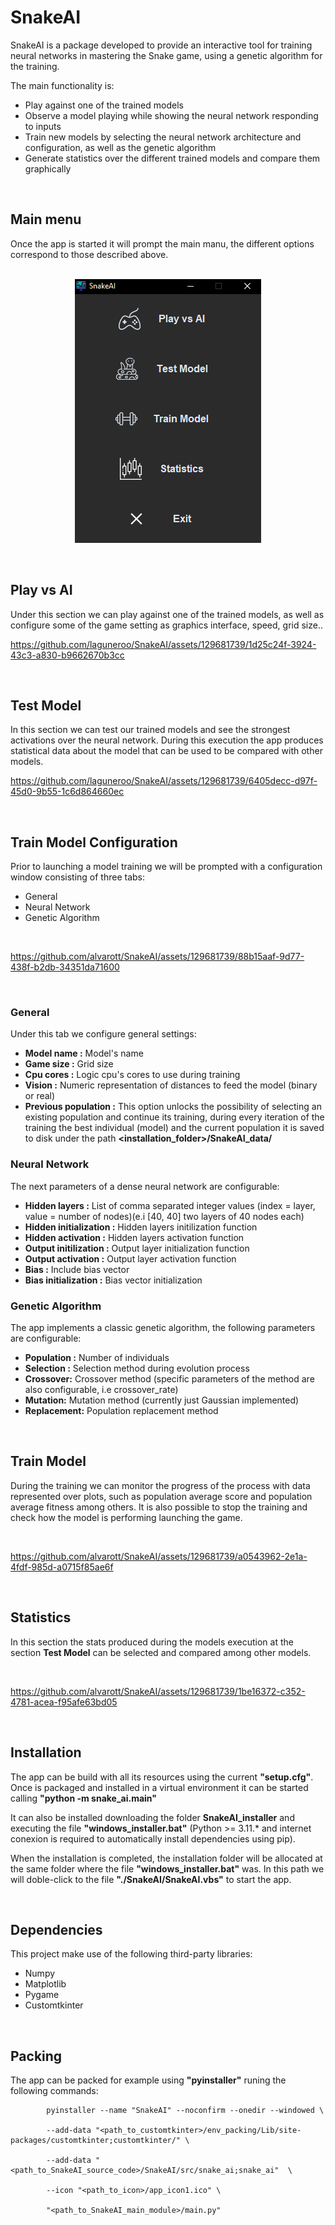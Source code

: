 # SnakeAI
SnakeAI is a package developed to provide an interactive tool for training neural networks in mastering the Snake game, using a genetic algorithm for the training.

The main functionality is:

- Play against one of the trained models
- Observe a model playing while showing the neural network responding to inputs
- Train new models by selecting the neural network architecture and configuration, as well as the genetic algorithm
- Generate statistics over the different trained models and compare them graphically
<br>

## Main menu
Once the app is started it will prompt the main manu, the different options correspond to those described above.
<br>
<br>
<p align="center">
  <picture>
    <source media="(prefers-color-scheme: dark)" srcset="./readme_resources/main_menu.png">
    <img src="./readme_resources/main_menu.png">
  </picture>
</p>
<br> 

## Play vs AI
Under this section we can play against one of the trained models, as well as configure some of the game setting as graphics interface, speed, grid size..

https://github.com/laguneroo/SnakeAI/assets/129681739/1d25c24f-3924-43c3-a830-b9662670b3cc

<br>

## Test Model
In this section we can test our trained models and see the strongest activations over the neural network. During this execution the app produces statistical data about the model that can be used to be compared with other models.

https://github.com/laguneroo/SnakeAI/assets/129681739/6405decc-d97f-45d0-9b55-1c6d864660ec

<br>

## Train Model Configuration
Prior to launching a model training we will be prompted with a configuration window consisting of three tabs:

- General
- Neural Network
- Genetic Algorithm

<br>

https://github.com/alvarott/SnakeAI/assets/129681739/88b15aaf-9d77-438f-b2db-34351da71600

<br>

### General
Under this tab we configure general settings:

 - **Model name          :** Model's name
 - **Game size           :** Grid size
 - **Cpu cores           :** Logic cpu's cores to use during training
 - **Vision              :** Numeric representation of distances to feed the model (binary or real)
 - **Previous population :** This option unlocks the possibility of selecting an existing population and continue its training, during every iteration of the training the best individual (model) and the current population it is saved to disk under the path **<installation_folder>/SnakeAI_data/**

### Neural Network
The next parameters of a dense neural network are configurable:

- **Hidden layers :**  List of comma separated integer values (index = layer, value = number of nodes)(e.i [40, 40] two layers of 40 nodes each)
- **Hidden initialization :** Hidden layers initilization function
- **Hidden activation :** Hidden layers activation function
- **Output initilization :** Output layer initialization function
- **Output activation :** Output layer activation function
- **Bias :** Include bias vector
- **Bias initialization :** Bias vector initialization

### Genetic Algorithm
The app implements a classic genetic algorithm, the following parameters are configurable:

- **Population :** Number of individuals
- **Selection :** Selection method during evolution process
- **Crossover:** Crossover method (specific parameters of the method are also configurable, i.e crossover_rate)
- **Mutation:** Mutation method (currently just Gaussian implemented)
- **Replacement:** Population replacement method

<br>

## Train Model
During the training we can monitor the progress of the process with data represented over plots, such as population average score and population average fitness among others. It is also possible to stop the training and check how the model is performing launching the game.

<br>

https://github.com/alvarott/SnakeAI/assets/129681739/a0543962-2e1a-4fdf-985d-a0715f85ae6f

<br>

## Statistics
In this section the stats produced during the models execution at the section **Test Model** can be selected and compared among other models.

<br>

https://github.com/alvarott/SnakeAI/assets/129681739/1be16372-c352-4781-acea-f95afe63bd05

<br>

## Installation
The app can be build with all its resources using the current **"setup.cfg"**. Once is packaged and installed in a virtual environment it can be started calling **"python -m snake_ai.main"**

It can also be installed downloading the folder **SnakeAI_installer** and executing the file **"windows_installer.bat"** (Python >= 3.11.* and internet conexion is required to automatically install dependencies using pip).

When the installation is completed, the installation folder will be allocated at the same folder where the file **"windows_installer.bat"** was. In this path we will doble-click to the file **"./SnakeAI/SnakeAI.vbs"** to start the app.

<br>

## Dependencies
This project make use of the following third-party libraries:

- Numpy
- Matplotlib
- Pygame
- Customtkinter
<br>

## Packing
The app can be packed for example using **"pyinstaller"** runing the following commands:

            
            pyinstaller --name "SnakeAI" --noconfirm --onedir --windowed \
            
            --add-data "<path_to_customtkinter>/env_packing/Lib/site-packages/customtkinter;customtkinter/" \ 
            
            --add-data "<path_to_SnakeAI_source_code>/SnakeAI/src/snake_ai;snake_ai"  \
            
            --icon "<path_to_icon>/app_icon1.ico" \ 
            
            "<path_to_SnakeAI_main_module>/main.py"

